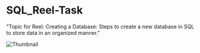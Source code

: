 # SQL_Reel-Task
"Topic for Reel: Creating a Database: Steps to create a new database in SQL to store data in an organized manner."

![Thumbnail](https://github.com/a161189u/SQL_Reel-Task/assets/166571931/55d44b1b-66cc-4ecc-b7e8-0daf86d35f3b)

